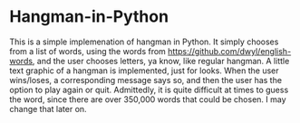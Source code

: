 # Hangman-in-Python

This is a simple implemenation of hangman in Python. It simply chooses from a list of words, using the words from https://github.com/dwyl/english-words, and the user chooses letters, ya know, like regular hangman.
A little text graphic of a hangman is implemented, just for looks. When the user wins/loses, a corresponding message says so, and then the user
has the option to play again or quit.
Admittedly, it is quite difficult at times to guess the word, since there are over 350,000 words that could be chosen. I may change that later on.
